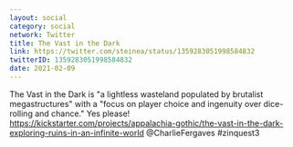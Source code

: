 ```yaml
---
layout: social
category: social
network: Twitter
title: The Vast in the Dark
link: https://twitter.com/steinea/status/1359283051998584832
twitterID: 1359283051998584832
date: 2021-02-09
---
```


The Vast in the Dark is "a lightless wasteland populated by brutalist megastructures" with a "focus on player choice and ingenuity over dice-rolling and chance." Yes please! <https://kickstarter.com/projects/appalachia-gothic/the-vast-in-the-dark-exploring-ruins-in-an-infinite-world> @CharlieFergaves #zinquest3
